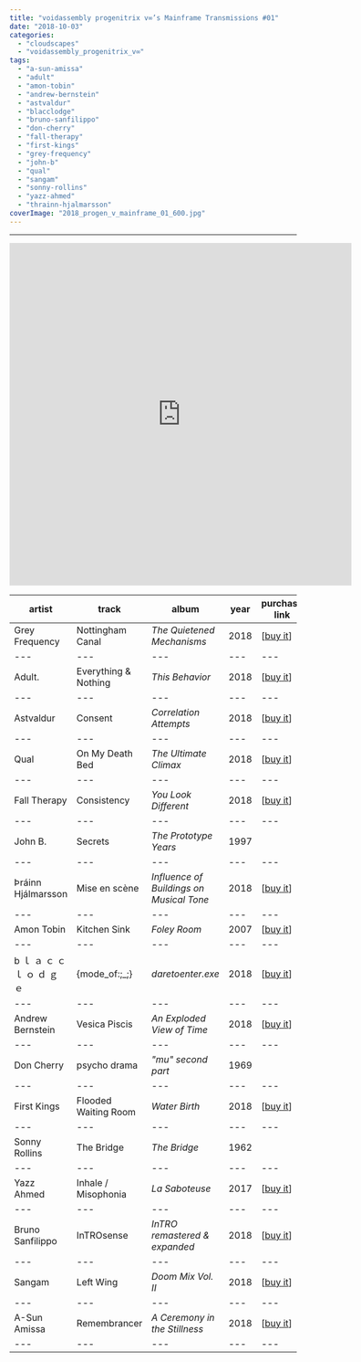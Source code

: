 ```yaml
---
title: "voidassembly progenitrix v∞’s Mainframe Transmissions #01"
date: "2018-10-03"
categories: 
  - "cloudscapes"
  - "voidassembly_progenitrix_v∞"
tags: 
  - "a-sun-amissa"
  - "adult"
  - "amon-tobin"
  - "andrew-bernstein"
  - "astvaldur"
  - "blacclodge"
  - "bruno-sanfilippo"
  - "don-cherry"
  - "fall-therapy"
  - "first-kings"
  - "grey-frequency"
  - "john-b"
  - "qual"
  - "sangam"
  - "sonny-rollins"
  - "yazz-ahmed"
  - "thrainn-hjalmarsson"
coverImage: "2018_progen_v_mainframe_01_600.jpg"
---
```


* * *

<iframe src="https://www.mixcloud.com/widget/iframe/?feed=%2Feveningoflight%2Fvoidassembly_progenitrix_vs-mainframe-transmissions-01%2F" width="600" height="600" frameborder="0"></iframe>

| **artist** | **track** | **album** | **year** | **purchase link** |
| --- | --- | --- | --- | --- |
| Grey Frequency | Nottingham Canal | _The Quietened Mechanisms_ | 2018 | \[[buy it](https://ayearinthecountry.bandcamp.com/album/the-quietened-mechanisms)\] |
| --- | --- | --- | --- | --- |
| Adult. | Everything & Nothing | _This Behavior_ | 2018 | \[[buy it](https://adultmusic.bandcamp.com/album/this-behavior)\] |
| --- | --- | --- | --- | --- |
| Astvaldur | Consent | _Correlation Attempts_ | 2018 | \[[buy it](https://falkworld.bandcamp.com/album/correlation-attempts)\] |
| --- | --- | --- | --- | --- |
| Qual | On My Death Bed | _The Ultimate Climax_ | 2018 | \[[buy it](https://avantrecords.bandcamp.com/album/the-ultimate-climax)\] |
| --- | --- | --- | --- | --- |
| Fall Therapy | Consistency | _You Look Different_ | 2018 | \[[buy it](https://n5md.bandcamp.com/album/you-look-different)\] |
| --- | --- | --- | --- | --- |
| John B. | Secrets | _The Prototype Years_ | 1997 |  |
| --- | --- | --- | --- | --- |
| Þráinn Hjálmarsson | Mise en scène | _Influence of Buildings on Musical Tone_ | 2018 | \[[buy it](https://thrainnhjalmarsson.bandcamp.com/album/influence-of-buildings-on-musical-tone)\] |
| --- | --- | --- | --- | --- |
| Amon Tobin | Kitchen Sink | _Foley Room_ | 2007 | \[[buy it](https://music.amontobin.com/album/foley-room)\] |
| --- | --- | --- | --- | --- |
| b ｌ ａ ｃ ｃ ｌ ｏ ｄ ｇ ｅ | {mode\_of:;\_;} | _daretoenter.exe_ | 2018 | \[[buy it](https://junkmakersounds.bandcamp.com/album/daretoenter-exe)\] |
| --- | --- | --- | --- | --- |
| Andrew Bernstein | Vesica Piscis | _An Exploded View of Time_ | 2018 | \[[buy it](https://hausumountain.bandcamp.com/album/an-exploded-view-of-time)\] |
| --- | --- | --- | --- | --- |
| Don Cherry | psycho drama | _"mu" second part_ | 1969 |  |
| --- | --- | --- | --- | --- |
| First Kings | Flooded Waiting Room | _Water Birth_ | 2018 | \[[buy it](https://geometriclullaby.bandcamp.com/album/water-birth)\] |
| --- | --- | --- | --- | --- |
| Sonny Rollins | The Bridge | _The Bridge_ | 1962 |  |
| --- | --- | --- | --- | --- |
| Yazz Ahmed | Inhale / Misophonia | _La Saboteuse_ | 2017 | \[[buy it](https://yazzahmed.bandcamp.com/album/la-saboteuse-2)\] |
| --- | --- | --- | --- | --- |
| Bruno Sanfilippo | InTROsense | _InTRO remastered & expanded_ | 2018 | \[[buy it](https://brunosanfilippo.bandcamp.com/album/intro-remastered-expanded)\] |
| --- | --- | --- | --- | --- |
| Sangam | Left Wing | _Doom Mix Vol. II_ | 2018 | \[[buy it](https://doomtrip.bandcamp.com/album/doom-mix-vol-ii-2)\] |
| --- | --- | --- | --- | --- |
| A-Sun Amissa | Remembrancer | _A Ceremony in the Stillness_ | 2018 | \[[buy it](https://gizehrecords.bandcamp.com/album/ceremony-in-the-stillness)\] |
| --- | --- | --- | --- | --- |
